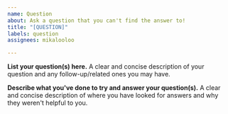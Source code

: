 ```yaml
---
name: Question
about: Ask a question that you can't find the answer to!
title: "[QUESTION]"
labels: question
assignees: mikalooloo

---
```


**List your question(s) here.**
A clear and concise description of your question and any follow-up/related ones you may have.

**Describe what you've done to try and answer your question(s).**
A clear and concise description of where you have looked for answers and why they weren't helpful to you.
